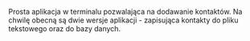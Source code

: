 Prosta aplikacja w terminalu pozwalająca na dodawanie kontaktów. 
Na chwilę obecną są dwie wersje aplikacji - zapisująca kontakty do pliku tekstowego oraz do bazy danych.
